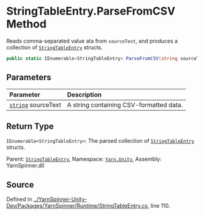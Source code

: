 # StringTableEntry.ParseFromCSV Method

Reads comma-separated value ata from <code data-dev-comment-type="paramref" class="paramref">sourceText</code>, and produces a collection of [`StringTableEntry`](/api/csharp/yarn.unity/stringtableentry.md) structs.


```csharp
public static IEnumerable<StringTableEntry> ParseFromCSV(string sourceText)
```

## Parameters
|Parameter|Description|
|:---|:---|
|[`string`](https://docs.microsoft.com/dotnet/api/System.String) sourceText|A string containing CSV-formatted data.|
## Return Type
`IEnumerable<StringTableEntry>`: The parsed collection of [`StringTableEntry`](/api/csharp/yarn.unity/stringtableentry.md) structs.



<div class="class-metadata">

Parent: [`StringTableEntry`](/api/csharp/yarn.unity/stringtableentry.md), Namespace: [`Yarn.Unity`](/api/csharp/yarn.unity/README.md), Assembly: YarnSpinner.dll
</div>

## Source
Defined in [../YarnSpinner-Unity-Dev/Packages/YarnSpinner/Runtime/StringTableEntry.cs](https://github.com/YarnSpinnerTool/YarnSpinner-Unity//blob/develop/Runtime/StringTableEntry.cs#L110), line 110.
